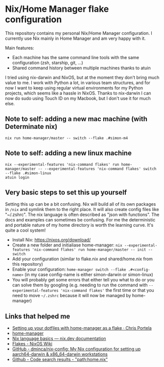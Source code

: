 # Nix/Home Manager flake configuration

This repository contains my personal Nix/Home Manager configuration. I currently use Nix mainly in Home Manager and am very happy with it.

Main features:

- Each machine has the same command line tools with the same configuration (zsh, starship, git, ...)
- Shared command history between multiple machines thanks to atuin

I tried using nix-darwin and NixOS, but at the moment they don't bring much value to me. I work with Python a lot, in various team structures, and for now I want to keep using regular virtual environments for my Python projects, which seems like a hassle in NixOS. Thanks to nix-darwin I can now do sudo using Touch ID on my Macbook, but I don't use it for much else.

## Note to self: adding a new mac machine (with Determinate nix)
```
nix run home-manager/master -- switch --flake .#simon-m4
```

## Note to self: adding a new linux machine
```
nix --experimental-features 'nix-command flakes' run home-manager/master -- --experimental-features 'nix-command flakes' switch --flake .#simon-linux
atuin login
```

## Very basic steps to set this up yourself

Setting this up can be a bit confusing. Nix will build all of its own packages in `/nix` and symlink them to the right place. It will also create config files like "~/.zshrc". The nix language is often described as "json with functions". The docs and examples can sometimes be confusing. For me the deterministic and portable nature of my home directory is worth the learning curve. It's quite a cool system!

- Install Nix: https://nixos.org/download/
- Create a new folder and initialiase home-manager: `nix --experimental-features 'nix-command flakes' run home-manager/master -- init --switch`
- Add your configuration (similar to flake.nix and shared/home.nix from this repository)
- Enable your configuration: `home-manager switch --flake .#<config-name>` (in my case config-name is either simon-darwin or simon-linux)
- You will probably get some errors that either tell you what to do or you can solve them by googling (e.g. needing to run the command with  `--experimental-features 'nix-command flakes'` the first time or that you need to move `~/.zshrc` because it will now be managed by home-manager)

## Links that helped me

- [Setting up your dotfiles with home-manager as a flake · Chris Portela](https://www.chrisportela.com/posts/home-manager-flake/)
- [home-manager](https://nix-community.github.io/home-manager/)
- [Nix language basics — nix.dev documentation](https://nix.dev/tutorials/nix-language)
- [Flakes - NixOS Wiki](https://nixos.wiki/wiki/Flakes)
- [GitHub - dminca/nix-config: My Nix configuration for setting up aarch64-darwin & x86\_64-darwin workstations](https://github.com/dminca/nix-config)
- [Github - Code search results - "path:home.nix"](https://github.com/search?q=path%3Ahome.nix&type=code)
